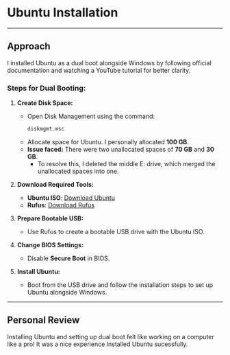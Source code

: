 # Ubuntu Installation

---

## Approach 

I installed Ubuntu as a dual boot alongside Windows by following official documentation and watching a YouTube tutorial for better clarity.

### Steps for Dual Booting:

1. **Create Disk Space:**
   - Open Disk Management using the command:
     ```bash
     diskmgmt.msc
     ```
   - Allocate space for Ubuntu. I personally allocated **100 GB**.
   - **Issue faced:** There were two unallocated spaces of **70 GB** and **30 GB**.  
     - To resolve this, I deleted the middle E: drive, which merged the unallocated spaces into one.

2. **Download Required Tools:**
   - **Ubuntu ISO**: [Download Ubuntu](https://ubuntu.com/download)
   - **Rufus**: [Download Rufus](https://rufus.ie/)

3. **Prepare Bootable USB:**
   - Use Rufus to create a bootable USB drive with the Ubuntu ISO.

4. **Change BIOS Settings:**
   - Disable **Secure Boot** in BIOS.

5. **Install Ubuntu:**
   - Boot from the USB drive and follow the installation steps to set up Ubuntu alongside Windows.

---

## Personal Review 

Installing Ubuntu and setting up dual boot felt like working on a computer like a pro! It was a nice  experience 
Installed Ubuntu sucessfully.